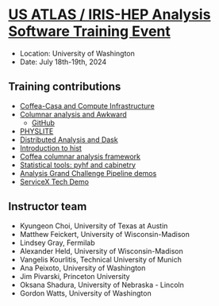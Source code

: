 # [US ATLAS / IRIS-HEP Analysis Software Training Event][Indico]

* Location: University of Washington
* Date: July 18th-19th, 2024

## Training contributions

* [Coffea-Casa and Compute Infrastructure](https://indico.cern.ch/event/1376945/contributions/6028274/)
* [Columnar analysis and Awkward](https://indico.cern.ch/event/1376945/contributions/5787146/)
   - [GitHub](https://github.com/jpivarski-talks/2024-07-18-usatlas-seattle-tutorial)
* [PHYSLITE](https://indico.cern.ch/event/1376945/contributions/6028275/)
* [Distributed Analysis and Dask](https://indico.cern.ch/event/1376945/contributions/5787148/)
* [Introduction to hist](https://indico.cern.ch/event/1376945/contributions/6028283/)
* [Coffea columnar analysis framework](https://indico.cern.ch/event/1376945/contributions/5787150/)
* [Statistical tools: pyhf and cabinetry](https://indico.cern.ch/event/1376945/contributions/5787159/)
* [Analysis Grand Challenge Pipeline demos](https://indico.cern.ch/event/1376945/contributions/5787160/)
* [ServiceX Tech Demo](https://indico.cern.ch/event/1376945/contributions/6028279/)

[Indico]: https://indico.cern.ch/event/1376945/

## Instructor team

* Kyungeon Choi, University of Texas at Austin
* Matthew Feickert, University of Wisconsin-Madison
* Lindsey Gray, Fermilab
* Alexander Held, University of Wisconsin-Madison
* Vangelis Kourlitis, Technical University of Munich
* Ana Peixoto, University of Washington
* Jim Pivarski, Princeton University
* Oksana Shadura, University of Nebraska - Lincoln
* Gordon Watts, University of Washington

